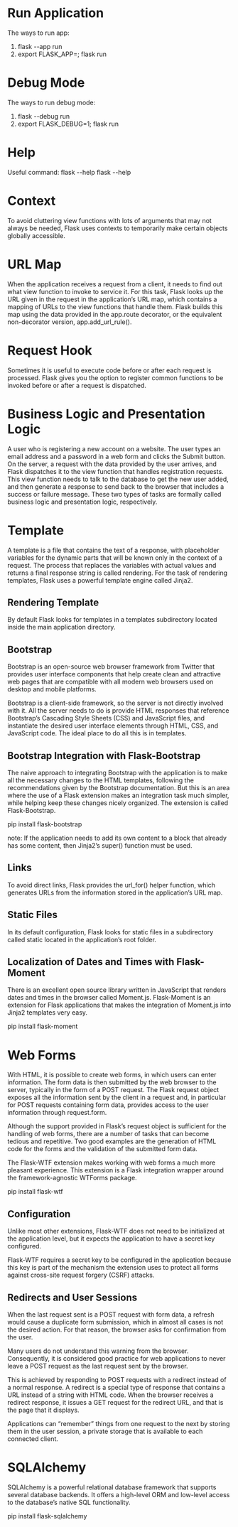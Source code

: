 # Run Application
The ways to run app:
1. flask --app <app-name> run
2. export FLASK_APP=<app-name>; flask run

# Debug Mode
The ways to run debug mode:
1. flask --debug run
2. export FLASK_DEBUG=1; flask run

# Help
Useful command:
flask --help
flask <command> --help

# Context
To avoid cluttering view functions with lots of arguments that may not always be needed, 
Flask uses contexts to temporarily make certain objects globally accessible.

# URL Map
When the application receives a request from a client, it needs to find out what view 
function to invoke to service it. For this task, Flask looks up the URL given in the 
request in the application’s URL map, which contains a mapping of URLs to the view 
functions that handle them. Flask builds this map using the data provided in the 
app.route decorator, or the equivalent non-decorator version, app.add_url_rule().

# Request Hook
Sometimes it is useful to execute code before or after each request is processed. 
Flask gives you the option to register common functions to be invoked before or 
after a request is dispatched.

# Business Logic and Presentation Logic
A user who is registering a new account on a website. The user types an email address 
and a password in a web form and clicks the Submit button. On the server, a request 
with the data provided by the user arrives, and Flask dispatches it to the view function 
that handles registration requests. This view function needs to talk to the database 
to get the new user added, and then generate a response to send back to the browser 
that includes a success or failure message. These two types of tasks are formally 
called business logic and presentation logic, respectively.

# Template
A template is a file that contains the text of a response, with placeholder variables 
for the dynamic parts that will be known only in the context of a request. The process 
that replaces the variables with actual values and returns a final response string is 
called rendering. For the task of rendering templates, Flask uses a powerful template 
engine called Jinja2.

## Rendering Template
By default Flask looks for templates in a templates subdirectory located inside the main 
application directory. 

## Bootstrap
Bootstrap is an open-source web browser framework from Twitter that provides 
user interface components that help create clean and attractive web pages that are compatible 
with all modern web browsers used on desktop and mobile platforms.


Bootstrap is a client-side framework, so the server is not directly involved with it. 
All the server needs to do is provide HTML responses that reference Bootstrap’s 
Cascading Style Sheets (CSS) and JavaScript files, and instantiate the desired 
user interface elements through HTML, CSS, and JavaScript code. The ideal place to do 
all this is in templates.


## Bootstrap Integration with Flask-Bootstrap
The naive approach to integrating Bootstrap with the application is to make all the 
necessary changes to the HTML templates, following the recommendations given by the 
Bootstrap documentation. But this is an area where the use of a Flask extension 
makes an integration task much simpler, while helping keep these changes nicely organized.
The extension is called Flask-Bootstrap.

pip install flask-bootstrap

note: 
If the application needs to add its own content to a block that already has some content, 
then Jinja2’s super() function must be used. 

## Links
To avoid direct links, Flask provides the url_for() helper function, which generates URLs 
from the information stored in the application’s URL map.


## Static Files
In its default configuration, Flask looks for static files in a subdirectory called static 
located in the application’s root folder. 

## Localization of Dates and Times with Flask-Moment
There is an excellent open source library written in JavaScript that renders dates and times 
in the browser called Moment.js. Flask-Moment is an extension for Flask applications that 
makes the integration of Moment.js into Jinja2 templates very easy.

pip install flask-moment


# Web Forms
With HTML, it is possible to create web forms, in which users can enter information. 
The form data is then submitted by the web browser to the server, typically in the 
form of a POST request. The Flask request object exposes all the information sent by 
the client in a request and, in particular for POST requests containing form data, 
provides access to the user information through request.form.

Although the support provided in Flask’s request object is sufficient for the handling 
of web forms, there are a number of tasks that can become tedious and repetitive. 
Two good examples are the generation of HTML code for the forms and the validation of 
the submitted form data.

The Flask-WTF extension makes working with web forms a much more pleasant experience.
This extension is a Flask integration wrapper around the framework-agnostic WTForms package.

pip install flask-wtf


## Configuration
Unlike most other extensions, Flask-WTF does not need to be initialized at the 
application level, but it expects the application to have a secret key configured.

Flask-WTF requires a secret key to be configured in the application because this key 
is part of the mechanism the extension uses to protect all forms against 
cross-site request forgery (CSRF) attacks. 


## Redirects and User Sessions
When the last request sent is a POST request with form data, a refresh would cause 
a duplicate form submission, which in almost all cases is not the desired action. 
For that reason, the browser asks for confirmation from the user.

Many users do not understand this warning from the browser. Consequently, it is 
considered good practice for web applications to never leave a POST request as 
the last request sent by the browser.

This is achieved by responding to POST requests with a redirect instead of a 
normal response. A redirect is a special type of response that contains a URL 
instead of a string with HTML code. When the browser receives a redirect response, 
it issues a GET request for the redirect URL, and that is the page that it displays.

Applications can “remember” things from one request to the next by storing them in 
the user session, a private storage that is available to each connected client. 


# SQLAlchemy
SQLAlchemy is a powerful relational database framework that supports several database 
backends. It offers a high-level ORM and low-level access to the database’s native SQL 
functionality.

pip install flask-sqlalchemy









